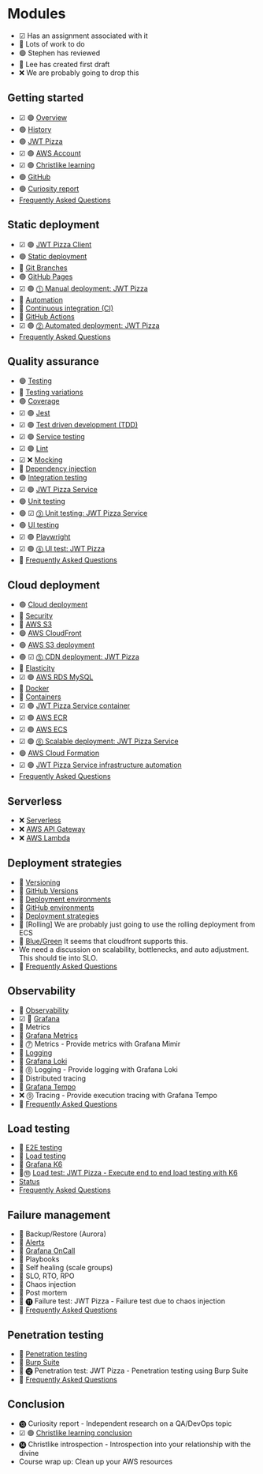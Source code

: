 # Modules

- ☑ Has an assignment associated with it
- 🚧 Lots of work to do
- 🟢 Stephen has reviewed
- 🔵 Lee has created first draft
- ❌ We are probably going to drop this

## Getting started

- ☑ 🟢 [Overview](overview/overview.md)
- 🟢 [History](history/history.md)
- 🟢 [JWT Pizza](jwtPizza/jwtPizza.md)
- ☑ 🟢 [AWS Account](awsAccount/awsAccount.md)
- ☑ 🟢 [Christlike learning](christlikeLearning/christlikeLearning.md)
- 🟢 [GitHub](gitHub/gitHub.md)
- 🟢 [Curiosity report](curiosityReport/curiosityReport.md)
- [Frequently Asked Questions](faq/gettingStartedFaq.md)

## Static deployment

- ☑ 🟢 [JWT Pizza Client](jwtPizzaClient/jwtPizzaClient.md)
- 🟢 [Static deployment](staticDeployment/staticDeployment.md)
- 🚧 [Git Branches](gitBranches/gitBranches.md)
- 🟢 [GitHub Pages](gitHubPages/gitHubPages.md)
- ☑ 🟢 [⓵ Manual deployment: JWT Pizza](deliverable1ManualDeploy/deliverable1ManualDeploy.md)
- 🚧 [Automation](automation/automation.md)
- 🚧 [Continuous integration (CI)](continuousIntegration/continuousIntegration.md)
- 🚧 [GitHub Actions](gitHubActions/gitHubActions.md)
- ☑ 🟢 [⓶ Automated deployment: JWT Pizza](deliverable2AutomatedDeploy/deliverable2AutomatedDeploy.md)
- [Frequently Asked Questions](faq/staticDeploymentFaq.md)

## Quality assurance

- 🟢 [Testing](testing/testing.md)
- 🚧 [Testing variations](testingVariations/testingVariations.md)
- 🟢 [Coverage](coverage/coverage.md)
- ☑ 🟢 [Jest](jest/jest.md)
- ☑ 🟢 [Test driven development (TDD)](tdd/tdd.md)
- ☑ 🟢 [Service testing](serviceTesting/serviceTesting.md)
- ☑ 🟢 [Lint](lint/lint.md)
- ☑ ❌ [Mocking](mocking/mocking.md)
- 🚧 [Dependency injection](dependencyInjection/dependencyInjection.md)
- 🟢 [Integration testing](integrationTesting/integrationTesting.md)
- ☑ 🟢 [JWT Pizza Service](jwtPizzaService/jwtPizzaService.md)
- 🟢 [Unit testing](unitTesting/unitTesting.md)
- 🟢 ☑ [⓷ Unit testing: JWT Pizza Service](deliverable3UnitTesting/deliverable3UnitTesting.md)
- 🟢 [UI testing](uiTesting/uiTesting.md)
- ☑ 🟢 [Playwright](playwright/playwright.md)
- ☑ 🟢 [⓸ UI test: JWT Pizza](deliverable4UiTesting/deliverable4UiTesting.md)
- 🚧 [Frequently Asked Questions](faq/qualityAssuranceFaq.md)

## Cloud deployment

- 🟢 [Cloud deployment](cloudDeployment/cloudDeployment.md)
- 🚧 [Security](security/security.md)
- 🚧 [AWS S3](awsS3/awsS3.md)
- 🟢 [AWS CloudFront](awsCloudFront/awsCloudFront.md)
- 🟢 [AWS S3 deployment](awsS3Deployment/awsS3Deployment.md)
- 🟢 ☑ [⓹ CDN deployment: JWT Pizza](deliverable5CdnDeploy/deliverable5CdnDeploy.md)
- 🚧 [Elasticity](elasticity/elasticity.md)
- ☑ 🟢 [AWS RDS MySQL](awsRdsMysql/awsRdsMysql.md)
- 🚧 [Docker](docker/docker.md)
- 🚧 [Containers](containers/containers.md)
- ☑ 🟢 [JWT Pizza Service container](jwtPizzaServiceContainer/jwtPizzaServiceContainer.md)
- ☑ 🟢 [AWS ECR](awsEcr/awsEcr.md)
- ☑ 🟢 [AWS ECS](awsEcs/awsEcs.md)
- ☑ 🟢 [⓺ Scalable deployment: JWT Pizza Service](deliverable6ScalableDeploy/deliverable6ScalableDeploy.md)
- 🟢 [AWS Cloud Formation](awsCloudFormation/awsCloudFormation.md)
- ☑ 🟢 [JWT Pizza Service infrastructure automation](jwtPizzaServiceInfrastructureAutomation/jwtPizzaServiceInfrastructureAutomation.md)
- [Frequently Asked Questions](faq/cloudDeploymentFaq.md)

## Serverless

- ❌ [Serverless](serverless/serverless.md)
- ❌ [AWS API Gateway](awsApiGateway/awsApiGateway.md)
- ❌ [AWS Lambda](awsLambda/awsLambda.md)

## Deployment strategies

- 🚧 [Versioning](versioning/versioning.md)
- 🚧 [GitHub Versions](gitHubVersions/gitHubVersions.md)
- 🚧 [Deployment environments](deploymentEnvironments/deploymentEnvironments.md)
- 🚧 [GitHub environments](gitHubEnvironments/gitHubEnvironments.md)
- 🚧 [Deployment strategies](deploymentStrategies/deploymentStrategies.md)
- 🚧 [Rolling] We are probably just going to use the rolling deployment from ECS
- 🚧 [Blue/Green](blueGreeen/blueGreen.md) It seems that cloudfront supports this.
- We need a discussion on scalability, bottlenecks, and auto adjustment. This should tie into SLO.
- 🚧 [Frequently Asked Questions](faq/deploymentStrategiesFaq.md)

## Observability

- 🚧 [Observability](observability/observability.md)
- ☑ 🔵 [Grafana](grafana/grafana.md)
- 🚧 Metrics
- 🚧 [Grafana Metrics](grafanaMetrics/grafanaMetrics.md)
- 🚧 ⓻ Metrics - Provide metrics with Grafana Mimir
- 🚧 [Logging](logging/logging.md)
- 🚧 [Grafana Loki](loki/loki.md)
- 🚧 ⓼ Logging - Provide logging with Grafana Loki
- 🚧 Distributed tracing
- 🚧 [Grafana Tempo](grafanaTempo/grafanaTempo.md)
- ❌ ⓽ Tracing - Provide execution tracing with Grafana Tempo
- 🚧 [Frequently Asked Questions](faq/systemMonitoringFaq.md)

## Load testing

- 🚧 [E2E testing](e2eTesting/e2eTesting.md)
- 🚧 [Load testing](loadTesting/loadTesting.md)
- 🚧 [Grafana K6](grafanaK6/grafanaK6.md)
- 🚧⓾ [Load test: JWT Pizza - Execute end to end load testing with K6](deliverable11LoadTesting/deliverable11LoadTesting.md)
- [Status](statusReporting/statusReporting.md)
- [Frequently Asked Questions](faq/loadTestingFaq.md)

## Failure management

- 🚧 Backup/Restore (Aurora)
- 🚧 [Alerts](alerting/alerting.md)
- 🚧 [Grafana OnCall](grafanaOnCall/grafanaOnCall.md)
- 🚧 Playbooks
- 🚧 Self healing (scale groups)
- 🚧 SLO, RTO, RPO
- 🚧 Chaos injection
- 🚧 Post mortem
- 🚧 ⓫ Failure test: JWT Pizza - Failure test due to chaos injection
- 🚧 [Frequently Asked Questions](faq/failureTestingFaq.md)

## Penetration testing

- 🚧 [Penetration testing](penetrationTesting/penetrationTesting.md)
- 🚧 [Burp Suite](burpSuite/burpSuite.md)
- 🚧 ⓬ Penetration test: JWT Pizza - Penetration testing using Burp Suite
- 🚧 [Frequently Asked Questions](faq/penetrationTestingFaq.md)

## Conclusion

- ⓭ Curiosity report - Independent research on a QA/DevOps topic
- ☑ 🟢 [Christlike learning conclusion](christlikeLearningConclusion/christlikeLearningConclusion.md)
- ⓮ Christlike introspection - Introspection into your relationship with the divine
- Course wrap up: Clean up your AWS resources
